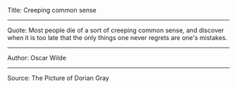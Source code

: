 Title: Creeping common sense

----

Quote: Most people die of a sort of creeping common sense, and discover when it is too late that the only things one never regrets are one's mistakes.

----

Author: Oscar Wilde

----

Source: The Picture of Dorian Gray
